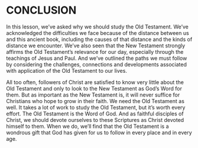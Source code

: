 # CONCLUSION

In this lesson, we’ve asked why we should study the Old Testament. We’ve acknowledged the difficulties we face because of the distance between us and this ancient book, including the causes of that distance and the kinds of distance we encounter. We’ve also seen that the New Testament strongly affirms the Old Testament’s relevance for our day, especially through the teachings of Jesus and Paul. And we’ve outlined the paths we must follow by considering the challenges, connections and developments associated with application of the Old Testament to our lives.

All too often, followers of Christ are satisfied to know very little about the Old Testament and only to look to the New Testament as God’s Word for them. But as important as the New Testament is, it will never suffice for Christians who hope to grow in their faith. We need the Old Testament as well. It takes a lot of work to study the Old Testament, but it’s worth every effort. The Old Testament is the Word of God. And as faithful disciples of Christ, we should devote ourselves to these Scriptures as Christ devoted himself to them. When we do, we’ll find that the Old Testament is a wondrous gift that God has given for us to follow in every place and in every age.
